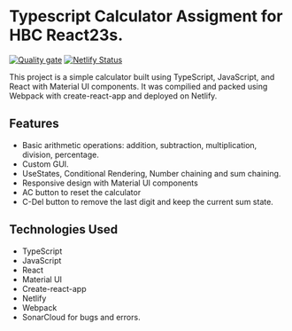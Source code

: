 # Typescript Calculator Assigment for HBC React23s.

[![Quality gate](https://sonarcloud.io/api/project_badges/quality_gate?project=OGOZ111_Calculator--Typescript)](https://sonarcloud.io/summary/new_code?id=OGOZ111_Calculator--Typescript)
[![Netlify Status](https://api.netlify.com/api/v1/badges/17796c51-a444-4e63-816e-3492fff1fa70/deploy-status)](https://app.netlify.com/sites/superb-banoffee-02a514/deploys)

This project is a simple calculator built using TypeScript, JavaScript, and React with Material UI components. It was compilied and packed using Webpack with create-react-app and deployed on Netlify.

## Features

- Basic arithmetic operations: addition, subtraction, multiplication, division, percentage.
- Custom GUI.
- UseStates, Conditional Rendering, Number chaining and sum chaining.
- Responsive design with Material UI components
- AC button to reset the calculator
- C-Del button to remove the last digit and keep the current sum state.

## Technologies Used

- TypeScript
- JavaScript
- React
- Material UI
- Create-react-app
- Netlify
- Webpack
- SonarCloud for bugs and errors.
